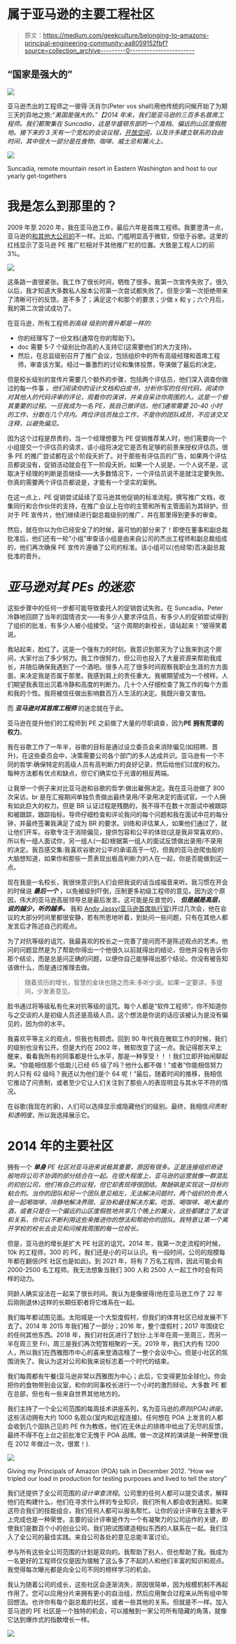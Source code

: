 # 属于亚马逊的主要工程社区

> 原文：<https://medium.com/geekculture/belonging-to-amazons-principal-engineering-community-aa8059152fbf?source=collection_archive---------0----------------------->

## “国家是强大的”

![](img/f80555ecdd3c15c94bb29ae44a0947c7.png)

亚马逊杰出的工程师之一彼得·沃肖尔(Peter vos shall)用他传统的问候开始了为期三天的异地之旅:*“美国是强大的。”【2014 年末，我们是亚马逊的三百多名首席工程师。我们都聚集在 Suncadia，这是华盛顿东部的一个高档、偏远的山区度假胜地。接下来的 3 天有一个宽松的会谈议程，[开放空间](https://en.wikipedia.org/wiki/Open_Space_Technology)，以及许多建立联系的自由时间，其中很大一部分是在食物、咖啡、威士忌和篝火上。*

![](img/4edd32bd1c91ced0528d78547ebe5c39.png)

Suncadia, remote mountain resort in Eastern Washington and host to our yearly get-togethers

# 我是怎么到那里的？

2009 年至 2020 年，我在亚马逊工作，最后六年是首席工程师。我要澄清一点，亚马逊的[和其他大公司的](https://amazon.jobs/en/landing_pages/principal-engineer-hiring)不一样。比如，门槛明显高于微软，但低于谷歌。这里的红线显示了亚马逊 PE 推广栏相对于其他推广栏的位置。大致是工程人口的前 3%。

![](img/51a74a23efb89c5e5e4d57bd75152e40.png)

这条路一直很紧张。我工作了很长时间，牺牲了很多。我第一次宣传失败了。很久以后，我才知道大多数私人股本公司第一次尝试都失败了。但至少第一次拒绝带来了清晰可行的反馈。差不多了；满足这个和那个的要求；少做 x 和 y；六个月后，我的第二次尝试成功了。

在亚马逊，所有工程师*到高级* *级别的晋升都是一样的:*

*   你的经理写了一份文档(通常在你的帮助下)。
*   doc 需要 5-7 个级别比你高的人支持它(这需要他们的大力支持)。
*   然后，在总监级别召开了推广会议，包括组织中的所有高级经理和首席工程师，审查该方案。经过一番激烈的讨论和集体投票，导演做了最后的决定。

但是校长级别的宣传片需要几个额外的步骤，包括两个评估员，他们深入调查你做过的每一件事 *。他们阅读你的设计文档和白皮书，分析你写的任何代码，阅读你对其他人的代码评审的评论，观看你的演讲，并亲自采访你周围的人。这是一个极其重要的过程。一旦我成为一名 PE，我自己做评估，他们通常需要 20-40 小时的工作，分散在几个月内。两位评估员独立工作，不是你的团队成员，不应该交叉注释，以避免偏见。*

因为这个过程是昂贵的，当一个经理想要为 PE 促销推荐某人时，他们需要向一个小组提交一个评估员的请求，该小组将决定它是否有足够的前景来授权评估员。很多 PE 的推广尝试都在这个阶段夭折了。对于那些有评估员的广告，如果两个评估员都说没有，促销活动就会在下一阶段夭折。如果一个人说是，一个人说不是，这取决于经理的判断是否继续——大多数情况下，一个评估员说不是就注定要失败。你真的需要两个评估员都说是，才能有一个坚实的案例。

在这一点上，PE 促销尝试延续了亚马逊其他促销的标准流程。撰写推广文档，收集同行和合作伙伴的支持，在推广会议上在你的主管和所有主管面前为其辩护。但对于 PE 宣传片，他们继续进行副总裁级别的推广，并在那里得到更多的审查。

然后，就在你以为你已经安全了的时候，最可怕的部分来了！即使在董事和副总裁批准后，他们还有一轮“小组”审查该小组是由来自公司的杰出工程师和副总裁组成的，他们再次确保 PE 宣传片遵循了公司的标准。该小组可以(也经常)否决副总裁批准的晋升。

# ***亚马逊对其 PEs 的迷恋***

这些步骤中的任何一步都可能导致委托人的促销尝试失败。在 Suncadia，Peter 冷静地回顾了当年的国情咨文——有多少人要求评估员，有多少人的促销尝试得到了组织的批准，有多少人被小组接受。“这个周期的新校长，请站起来！”彼得笑着说。

我站起来，脸红了。这是一个强有力的时刻。我意识到那天为了让我来到这个房间，大家付出了多少努力。我工作很努力，但公司也投入了大量资源来帮助我成长，并随后确保我遇到了一个酒吧。很多人花了很多时间观察我职业生涯的方方面面，来决定我是否属于那里。我感到肩上的责任重大。我被期望成为一个榜样。人们期望我表现出沉着冷静和高度的判断力。几十个人仔细检查了我工作的每个方面和我的个性。我将被信任做出影响数百万人生活的决定。我既兴奋又害怕。

而 ***亚马逊对其首席工程师*** 的迷恋就在于此。

亚马逊在提升他们的工程师到 PE 之前做了大量的尽职调查，因为**PE 拥有荒谬的权力**。

我在谷歌工作了一年半，谷歌的目标是通过设立委员会来消除偏见(如招聘、晋升)，在这些委员会中，决策需要公司各个部门的多人达成共识。亚马逊有一个不同的哲学:确保特定的高级人员有高判断力的良好记录，然后给他们过度的权力。每种方法都有优点和缺点，但它们确实位于光谱的相反两端。

让我举一个例子来对比亚马逊和谷歌的哲学:做出雇佣决定。我在亚马逊做了 800 次采访。br 是在汇报期间单独负责做出最终录用/不录用决定的面试官。一个人拥有如此巨大的权力。但是 BR 认证过程是残酷的，我不得不在数十次面试中被跟踪和被跟踪，跟踪指标，导师仔细检查和评论我问的每个问题和我在面试中花的每分钟，并最终签署我满足了成为 BR 的要求。训练和评估某人，如果他们通过了，就让他们开车。谷歌专注于消除偏见，提供包容和公平的体验(这是我非常喜欢的)，所以有一组人面试你，另一组人(一起)根据第一组人的面试反馈做出录用/不录用的决定。我百感交集:我喜欢谷歌对公平的承诺高于一切，但我的亚马逊爬虫般的大脑想知道，如果你和那些一贯表现出极高判断力的人在一起，你是否能做到这一点。

现在我是一名校长，我很快意识到人们会把我说的话当成福音来听。我习惯在开会的时候说 ***最后一个*** ，以免被级别吓倒，压制更多初级工程师的意见。因为这个原因，伟大的亚马逊高层领导总是最后发言。这可能是反直觉的， ***但是越是高层，说的越少，听的越多。*** 我和 [Andy Jassy(亚马逊首席执行官)](https://www.seattletimes.com/business/amazon/as-incoming-amazon-ceo-andy-jassy-steps-into-the-limelight-a-portrait-of-a-leader-much-like-jeff-bezos-emerges/)开过几次会，他在会议的大部分时间里都很安静，若有所思地听着，到处问一些问题，只有在其他人都发言后才陈述自己的观点。

为了对抗等级的诅咒，我最喜欢的校长之一完善了提问而不是陈述观点的艺术。他问的问题显然是为了帮助你得出一个他很久以前就得出的结论，但他并没有告诉你那个结论，而是总是问正确的问题，以便你自己能够得出那个结论。你没有被告知该做什么，而是通过推理去做。

> 随着资历的增长，智慧的金块也随之而来:多听少说。如果一定要讲，多提问，少发表意见。

脸书通过将等级私有化来对抗等级的诅咒。每个人都是“软件工程师”，你不知道你与之交谈的人是初级人员还是高级人员。这个想法是你说的话应该被认为是没有偏见的，因为你的水平。

我喜欢平等主义的观点，但我也有顾虑。回到 90 年代我在微软工作的时候，我们的级别也没有公开。但是大约在 2002 年，微软改变了这一点。我记得那天早上醒来，看看我所有的同事都是什么水平，那是一种享受！！！我们立即开始闲聊起来。“你能相信那个低能儿已经 65 级了吗？他什么都不做！”或者“你能相信努力的人只有 62 级吗？我还以为他们是个 64 呢！”最后，随着时间的推移，我相信它推动了问责制，或者至少它让人们关注到了那些人的表现明显与其水平不符的情况。

在谷歌(我现在的家)，人们可以选择显示或隐藏他们的级别。最终，我相信*问责制和透明度*，所以我选择展示它。

# 2014 年的主要社区

拥有一个 ***单身*** *PE 社区对亚马逊来说极其重要，原因有很多。正是连接组织奇迹般地将公司不协调的部分结合在一起。在很大程度上，亚马逊的运营就像一群混乱的初创公司，他们有自己的议程，但它却表现得很团结。聚醚砜是实现这一目标的粘合剂。当你的团队和另一个团队意见相左，无法解决问题时，两个组织的负责人会一起喝咖啡，冷静地解决界限、妥协和最佳解决方案。吃饭、喝咖啡、喝大量的酒，或者只是在一个偏远的山区度假胜地共享几个晚上的篝火，这些都建立了友谊和关系，你可以不断利用这些来推进你的想法和帮助你的团队。我特意让第一个离开学校的校长去会见和问候我周围的每一位校长。*

但是，亚马逊的增长是扩大 PE 社区的诅咒。2014 年，我第一次走流程的时候，10k 的工程师，300 的 PE，我们还是小的可以认识。有一段时间，公司的规模每年都在翻倍(PE 社区也是如此)。到 2021 年，将有 7 万名工程师，因此可能会有 2000-2500 名工程师。我无法想象当我们 300 人和 2500 人一起工作时会有同样的动力。

同龄人确实设法在一起呆了很长时间。我认为是像彼得(他在亚马逊工作了 22 年后刚刚退休)这样的长期任职者将它维系在一起。

我们每年都试图见面。太阳城是一个大型度假村，但我们的体育社区已经发展不下去了。2014 年 2015 年我们租了一部分；2016 年，整个度假村；2017 年围绕它的任何其他东西。2018 年，我们对社区进行了划分:上半年在周一至周三，而另一半在周三至 Fri，周三是我们再次短暂相聚的一天。2019 年，我们大约有 1200 人，所以我们在西雅图市中心的喜来登酒店租了一整个会议中心。但是小社区的氛围消失了。我认为这对公司和我来说标志着一个时代的结束。

我们每周都有午餐(亚马逊非常以西雅图为中心；此后，它变得更加全球化)。你会把你的食物带到会议室，和你的同事校长进行一个小时的激烈辩论。大多数 PE 都在总部，但也有一些来自世界其他地方的。

我们主持了一个全公司范围的每周技术讲座系列，名为亚马逊的*原则(POA)讲座*。这些活动拥有大约 1000 名观众(室内和远程连接)。任何想在 POA 上发言的人都会收到几个固执己见的 PE 作为教练，他们在无休止的排练中给出了无尽的反馈，最终不得不在上台之前批准它无愧于 POA 品牌。做一次这样的演讲是一种荣誉(我在 2012 年做过一次，很累！).

![](img/2473e4600dbe530e66601aab089bf00a.png)

Giving my Principals of Amazon (POA) talk in December 2012\. “How we tripled our load in production for testing purposes and lived to tell the story”

我们还提供了全公司范围的*设计审查流程*。公司里的任何人都可以提交请求，解释他们在构建什么，他们在寻求什么样的专业知识，我们所有人都会收到通知，如果这符合我们的技能组合，我们任何人都可以报名帮忙。让你的设计评审在主要水平上完成也是一种荣誉。主要的设计评审是作为一个有凝聚力的公司运作的关键，即使我们是数百个小的创业公司。我们把试图建造相似东西的人联系在一起。我们注入了全公司的最佳实践。来自公司各处的意见总能丰富讨论。

参与所有这些全公司范围的计划是双向的。我帮助了别人，但也帮助了我。我成为一名更好的工程师仅仅是因为接触了这么多了不起的人和他们丰富的知识和观点。我觉得每次曝光都是向全公司不同的榜样学习的机会。

我认为随着公司的成长，这些社区会逐渐消失，原因很简单，因为规模机制不再起作用了。您可以应用分片来拥有更小的自治组，然后应用聚合过程来从所有组中带回想法。也许你有每个副总裁的社区，或者一些其他的关系。但就是不一样。加入亚马逊的 PE 社区是一个独特的机会，可以接触到一家公司所有隐藏的角落，就像它达到爆炸式的指数增长一样。

![](img/9036992034a3e118b9f23d4f15b72fbc.png)